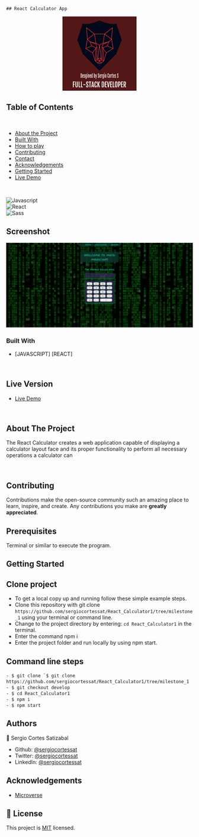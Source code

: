                                                                                         ## React Calculator App

<p align="center">
  <img height="auto" src="customlogo.png">
</p>

## Table of Contents

<br />

* [About the Project](#about-the-project)
* [Built With](#built-with)
* [How to play](#how-to-play) 
* [Contributing](#contributing)
* [Contact](#authors)
* [Acknowledgements](#acknowledgements) 
* [Getting Started](#getting-started) 
* [Live Demo](#live-version) 

<br />

![Javascript](https://img.shields.io/badge/Javascript-3776AB?style=for-the-badge&logo=javascript&logoColor=white) <br/>
![React](https://img.shields.io/badge/React-092E20?style=for-the-badge&logo=react&logoColor=white) <br/>
![Sass](https://img.shields.io/badge/Sass-092E20?style=for-the-badge&logo=sass&logoColor=white) <br/>

## Screenshot

<p align="center">
  <img height="auto" src="Screenshot.png">
</p>

### Built With

* [JAVASCRIPT] [REACT] 

<br />

## Live Version

* [Live Demo](https://react-calculator-sc.herokuapp.com/) 

<!-- ABOUT THE PROJECT   -->

<br />

## About The Project

The React Calculator creates a web application capable of displaying a calculator layout face and its proper functionality to perform all necessary operations a calculator can

<br />


## Contributing

Contributions make the open-source community such an amazing place to learn, inspire, and create. Any contributions you make are **greatly appreciated**.

## Prerequisites

Terminal or similar to execute the program.


## Getting Started


## Clone project
- To get a local copy up and running follow these simple example steps.
- Clone this repository with git clone ```https://github.com/sergiocortessat/React_Calculator1/tree/milestone_1``` using your terminal or command line.
- Change to the project directory by entering: ```cd React_Calculator1``` in the terminal.
- Enter the command npm i
- Enter the project folder and run locally by using npm start.

## Command line steps
```
- $ git clone `$ git clone https://github.com/sergiocortessat/React_Calculator1/tree/milestone_1
- $ git checkout develop
- $ cd React_Calculator1
- $ npm i
- $ npm start
```


## Authors

👤 Sergio Cortes Satizabal

- Github: [@sergiocortessat](https://github.com/sergiocortessat)
- Twitter: [@sergiocortessat](https://twitter.com/sergiocortessat)
- LinkedIn: [@sergiocortessat](https://linkedin.com/in/sergiocortessat)


<!-- ACKNOWLEDGEMENTS -->
## Acknowledgements

* [Microverse](https://www.microverse.org/)

## 📝 License

This project is [MIT](https://github.com/sergiocortessat/sergiocortessat/blob/main/LICENSE) licensed.
